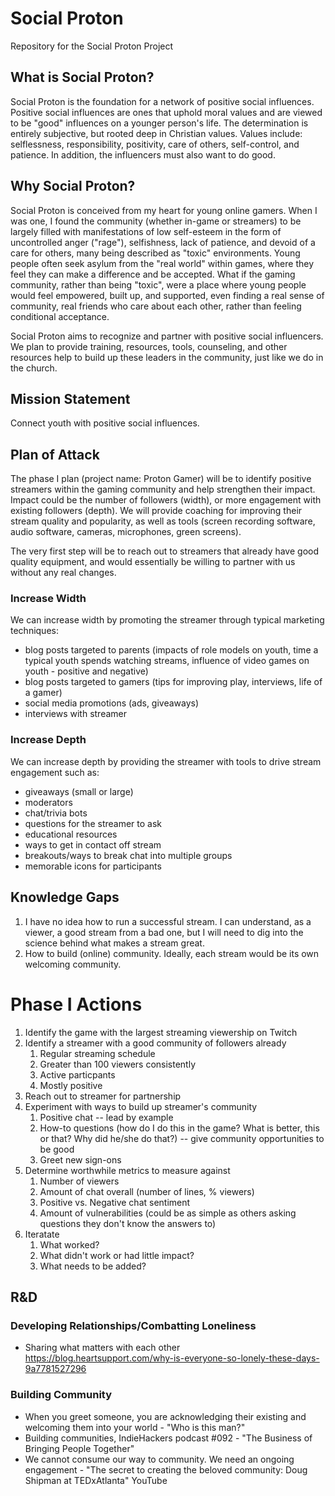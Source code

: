 # Social Proton
Repository for the Social Proton Project

## What is Social Proton?
Social Proton is the foundation for a network of positive social influences. Positive social influences are ones that uphold moral values and are viewed to be "good" influences on a younger person's life. The determination is entirely subjective, but rooted deep in Christian values. Values include: selflessness, responsibility, positivity, care of others, self-control, and patience. In addition, the influencers must also want to do good.

## Why Social Proton?
Social Proton is conceived from my heart for young online gamers. When I was one, I found the community (whether in-game or streamers) to be largely filled with manifestations of low self-esteem in the form of uncontrolled anger ("rage"), selfishness, lack of patience, and devoid of a care for others, many being described as "toxic" environments. Young people often seek asylum from the "real world" within games, where they feel they can make a difference and be accepted. What if the gaming community, rather than being "toxic", were a place where young people would feel empowered, built up, and supported, even finding a real sense of community, real friends who care about each other, rather than feeling conditional acceptance. 

Social Proton aims to recognize and partner with positive social influencers. We plan to provide training, resources, tools, counseling, and other resources help to build up these leaders in the community, just like we do in the church.

## Mission Statement
Connect youth with positive social influences.

## Plan of Attack
The phase I plan (project name: Proton Gamer) will be to identify positive streamers within the gaming community and help strengthen their impact. Impact could be the number of followers (width), or more engagement with existing followers (depth). We will provide coaching for improving their stream quality and popularity, as well as tools (screen recording software, audio software, cameras, microphones, green screens).

The very first step will be to reach out to streamers that already have good quality equipment, and would essentially be willing to partner with us without any real changes.

### Increase Width
We can increase width by promoting the streamer through typical marketing techniques:
- blog posts targeted to parents (impacts of role models on youth, time a typical youth spends watching streams, influence of video games on youth - positive and negative)
- blog posts targeted to gamers (tips for improving play, interviews, life of a gamer)
- social media promotions (ads, giveaways)
- interviews with streamer

### Increase Depth
We can increase depth by providing the streamer with tools to drive stream engagement such as:
- giveaways (small or large)
- moderators 
- chat/trivia bots
- questions for the streamer to ask
- educational resources
- ways to get in contact off stream
- breakouts/ways to break chat into multiple groups
- memorable icons for participants

## Knowledge Gaps
1. I have no idea how to run a successful stream. I can understand, as a viewer, a good stream from a bad one, but I will need to dig into the science behind what makes a stream great.
2. How to build (online) community. Ideally, each stream would be its own welcoming community.

# Phase I Actions
1. Identify the game with the largest streaming viewership on Twitch
2. Identify a streamer with a good community of followers already
    1. Regular streaming schedule
    2. Greater than 100 viewers consistently
    3. Active particpants
    4. Mostly positive
3. Reach out to streamer for partnership
4. Experiment with ways to build up streamer's community
    1. Positive chat -- lead by example
    2. How-to questions (how do I do this in the game? What is better, this or that? Why did he/she do that?) -- give community opportunities to be good
    3. Greet new sign-ons
5. Determine worthwhile metrics to measure against
    1. Number of viewers
    2. Amount of chat overall (number of lines, % viewers)
    3. Positive vs. Negative chat sentiment
    4. Amount of vulnerabilities (could be as simple as others asking questions they don't know the answers to)
6. Iteratate
    1. What worked?
    2. What didn't work or had little impact?
    3. What needs to be added?


## R&D
### Developing Relationships/Combatting Loneliness
* Sharing what matters with each other https://blog.heartsupport.com/why-is-everyone-so-lonely-these-days-9a7781527296

### Building Community
* When you greet someone, you are acknowledging their existing and welcoming them into your world - "Who is this man?"
* Building communities, IndieHackers podcast #092 - "The Business of Bringing People Together"
* We cannot consume our way to community. We need an ongoing engagement - "The secret to creating the beloved community: Doug Shipman at TEDxAtlanta" YouTube


